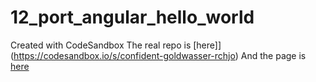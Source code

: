 # 12_port_angular_hello_world
Created with CodeSandbox
The real repo is [here]](https://codesandbox.io/s/confident-goldwasser-rchjo)
And the page is [here](https://rchjo.csb.app/)

